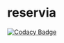 # reservia

[![Codacy Badge](https://api.codacy.com/project/badge/Grade/5eb49749d146430093716c2f9263f81b)](https://app.codacy.com/gh/alexandrelegal/reservia?utm_source=github.com&utm_medium=referral&utm_content=alexandrelegal/reservia&utm_campaign=Badge_Grade)